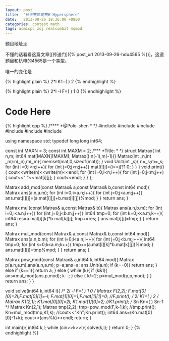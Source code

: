 ```yaml
---
layout: post
title:  "长沙赛区网赛H Hypersphere"
date:   2013-09-26 18:36:00 +0800
categories: contest math
tags: acmicpc zoj realcombat mqmod
---
```

题目地址[->](http://acm.zju.edu.cn/changsha/showProblem.do?problemCode=H)

不懂的话看看这篇文章[[传送门]({% post_url 2013-09-26-hdu4565 %})]，这道题目和杭电的4565是一个类型。

唯一的变化是

{% highlight plain %}
    2*l
K1=(   )
     2
{% endhighlight %}

{% highlight plain %}
   2*l   -l
F=(        )
    1     0
{% endhighlight %}

# Code Here
{% highlight cpp %}
/****
	*@Polo-shen
	*
	*/
#include <iostream>
#include <string>
#include <cstring>
#include <cstdio>
#include <cmath>
#include <vector>

using namespace std;
typedef long long int64;

const int MAXN = 3;
const int MAXM = 2;
/***
	*Title:
	*
	*/
struct Matrax{
	int n,m;
	int64 mat[MAXN][MAXM];
	Matrax():n(-1),m(-1){}
	Matrax(int _n,int _m):n(_n),m(_m){
		memset(mat,0,sizeof(mat));
	}
	void Unit(int _s){
		n=_s;m=_s;
		for (int i=0;i<n;i++){
			for (int j=0;j<n;j++){
				mat[i][j]=(i==j)?1:0;
			}
		}
	}
	void print(){
		cout<<write(n)<<write(m)<<endl;
		for (int i=0;i<n;i++){
			for (int j=0;j<m;j++){
				cout<<" "<<mat[i][j];
			}
			cout<<endl;
		}
	}
};

Matrax add_mod(const Matrax& a,const Matrax& b,const int64 mod){
	Matrax ans(a.n,a.m);
	for (int i=0;i<a.n;i++){
		for (int j=0;j<a.m;j++){
			ans.mat[i][j]=(a.mat[i][j]+b.mat[i][j])%mod;
		}
	}
	return ans;
}

Matrax mul(const Matrax& a,const Matrax& b){
	Matrax ans(a.n,b.m);
	for (int i=0;i<a.n;i++){
		for (int j=0;j<b.m;j++){
			int64 tmp=0;
			for (int k=0;k<a.m;k++){
				int64 res=a.mat[i][k]*b.mat[k][j];
				tmp+=res;
			}
			ans.mat[i][j]=tmp;
		}
	}
	return ans;
}

Matrax mul_mod(const Matrax& a,const Matrax& b,const int64 mod){
	Matrax ans(a.n,b.m);
	for (int i=0;i<a.n;i++){
		for (int j=0;j<b.m;j++){
			int64 tmp=0;
			for (int k=0;k<a.m;k++){
				tmp+=(a.mat[i][k]*b.mat[k][j])%mod;
			}
			ans.mat[i][j]=tmp%mod;
		}
	}
	return ans;
}

Matrax pow_mod(const Matrax& a,int64 k,int64 mod){
	Matrax p(a.n,a.m),ans(a.n,a.m);
	p=a;ans=a;
	ans.Unit(a.n);
	if (k==0){
		return ans;
	}
	else if (k==1){
		return a;
	}
	else {
		while (k){
			if (k&1){
				ans=mul_mod(ans,p,mod);
				k--;
			}
			else {
				k/=2;
				p=mul_mod(p,p,mod);
			}
		}
		return ans;
	}
}

void solve(int64 k,int64 l){
	/*
	   2*l   -l
	F=(        )
		1     0
	*/
	Matrax F(2,2);
	F.mat[0][0]=2*l;F.mat[0][1]=-l;
	F.mat[1][0]=1;F.mat[1][1]=0;
	//F.print();
	/*
		2*l
	K1=(   )
		 2
	*/
	Matrax K1(2,1);
	K1.mat[0][0]=2*l;
	K1.mat[1][0]=2;
	//K1.print();
	/*
		 Sn
	Kn=(    )
		Sn-1
	*/
	Matrax Kn(2,1);
	Matrax tmp(2,2);
	tmp=pow_mod(F,k-1,k);
	//tmp.print();
	Kn=mul_mod(tmp,K1,k);
	//cout<<"Kn";Kn.print();
	int64 ans=(Kn.mat[0][0]-1+k);
	cout<<(ans%k)<<endl;
	return;
}

int main(){
	int64 k,l;
	while (cin>>k>>l){
		solve(k,l);
	}
    return 0;
}
{% endhighlight %}
